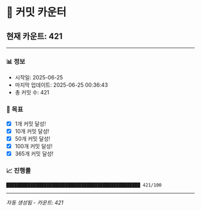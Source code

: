 # 🔢 커밋 카운터

## 현재 카운트: 421

---

### 📊 정보
- 시작일: 2025-06-25
- 마지막 업데이트: 2025-06-25 00:36:43
- 총 커밋 수: 421

### 🎯 목표
- [x] 1개 커밋 달성!
- [x] 10개 커밋 달성!
- [x] 50개 커밋 달성!
- [x] 100개 커밋 달성!
- [x] 365개 커밋 달성!

### 📈 진행률
```
██████████████████████████████████████████████████ 421/100
```

---
*자동 생성됨 - 카운트: 421*
